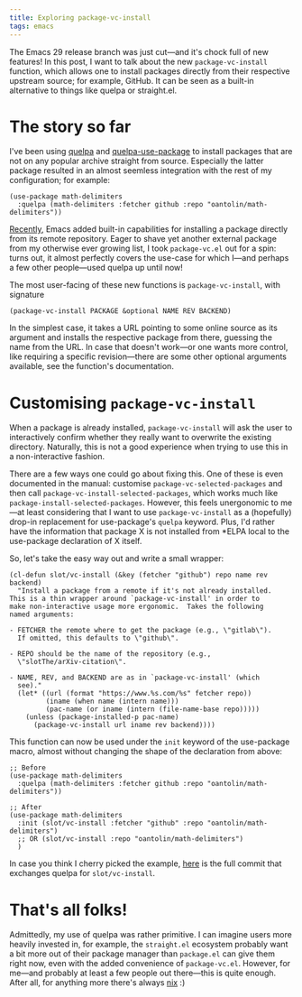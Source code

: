 ```yaml
---
title: Exploring package-vc-install
tags: emacs
---
```


The Emacs 29 release branch was just cut—and it's chock full of new
features!  In this post, I want to talk about the new
`package-vc-install` function, which allows one to install packages
directly from their respective upstream source; for example, GitHub.  It
can be seen as a built-in alternative to things like quelpa or
straight.el.

<!--more-->

# The story so far

I've been using [quelpa] and [quelpa-use-package] to install packages
that are not on any popular archive straight from source.  Especially
the latter package resulted in an almost seemless integration with the
rest of my configuration; for example:

``` emacs-lisp
(use-package math-delimiters
  :quelpa (math-delimiters :fetcher github :repo "oantolin/math-delimiters"))
```

[Recently][emacs:vc-merge], Emacs added built-in capabilities for
installing a package directly from its remote repository.  Eager to
shave yet another external package from my otherwise ever growing list,
I took `package-vc.el` out for a spin: turns out, it almost perfectly
covers the use-case for which I—and perhaps a few other people—used
quelpa up until now!

The most user-facing of these new functions is `package-vc-install`,
with signature

``` emacs-lisp
(package-vc-install PACKAGE &optional NAME REV BACKEND)
```

In the simplest case, it takes a URL pointing to some online source as
its argument and installs the respective package from there, guessing
the name from the URL.  In case that doesn't work—or one wants more
control, like requiring a specific revision—there are some other
optional arguments available, see the function's documentation.

# Customising `package-vc-install`

When a package is already installed, `package-vc-install` will ask the
user to interactively confirm whether they really want to overwrite the
existing directory.  Naturally, this is not a good experience when
trying to use this in a non-interactive fashion.

There are a few ways one could go about fixing this.  One of these is
even documented in the manual: customise `package-vc-selected-packages`
and then call `package-vc-install-selected-packages`, which works much
like `package-install-selected-packages`.  However, this feels
unergonomic to me—at least considering that I want to use
`package-vc-install` as a (hopefully) drop-in replacement for
use-package's `quelpa` keyword.  Plus, I'd rather have the information
that package X is not installed from *ELPA local to the use-package
declaration of X itself.

So, let's take the easy way out and write a small wrapper:

``` emacs-lisp
(cl-defun slot/vc-install (&key (fetcher "github") repo name rev backend)
  "Install a package from a remote if it's not already installed.
This is a thin wrapper around `package-vc-install' in order to
make non-interactive usage more ergonomic.  Takes the following
named arguments:

- FETCHER the remote where to get the package (e.g., \"gitlab\").
  If omitted, this defaults to \"github\".

- REPO should be the name of the repository (e.g.,
  \"slotThe/arXiv-citation\".

- NAME, REV, and BACKEND are as in `package-vc-install' (which
  see)."
  (let* ((url (format "https://www.%s.com/%s" fetcher repo))
         (iname (when name (intern name)))
         (pac-name (or iname (intern (file-name-base repo)))))
    (unless (package-installed-p pac-name)
      (package-vc-install url iname rev backend))))
```

This function can now be used under the `init` keyword of the
use-package macro, almost without changing the shape of the declaration
from above:

``` emacs-lisp
;; Before
(use-package math-delimiters
  :quelpa (math-delimiters :fetcher github :repo "oantolin/math-delimiters"))

;; After
(use-package math-delimiters
  :init (slot/vc-install :fetcher "github" :repo "oantolin/math-delimiters")
  ;; OR (slot/vc-install :repo "oantolin/math-delimiters")
  )
```

In case you think I cherry picked the example, [here][config:quelpa->vc]
is the full commit that exchanges quelpa for `slot/vc-install`.

# That's all folks!

Admittedly, my use of quelpa was rather primitive.  I can imagine users
more heavily invested in, for example, the `straight.el` ecosystem
probably want a bit more out of their package manager than `package.el`
can give them right now, even with the added convenience of
`package-vc.el`.  However, for me—and probably at least a few people out
there—this is quite enough.  After all, for anything more there's always
[nix] :)

[config:quelpa->vc]: https://gitlab.com/slotThe/dotfiles/-/commit/6d55ac184af125a117215a1bb812ad75c5b0ab03
[emacs:vc-merge]: https://git.savannah.gnu.org/cgit/emacs.git/commit/?id=5fa2f116799b8a7c17ff6eedd6e1b1af077c116b
[nix]: https://nixos.org/
[quelpa-use-package]: https://github.com/quelpa/quelpa-use-package
[quelpa]: https://github.com/quelpa/quelpa
